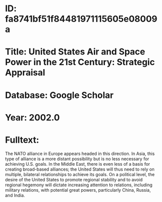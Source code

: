 # ID: fa8741bf51f84481971115605e08009a
# Title: United States Air and Space Power in the 21st Century: Strategic Appraisal
# Database: Google Scholar
# Year: 2002.0
# Fulltext:
The NATO alliance in Europe appears headed in this direction.
In Asia, this type of alliance is a more distant possibility but is no less necessary for achieving U.S. goals.
In the Middle East, there is even less of a basis for creating broad-based alliances; the United States will thus need to rely on multiple, bilateral relationships to achieve its goals.
On a political level, the desire of the United States to promote regional stability and to avoid regional hegemony will dictate increasing attention to relations, including military relations, with potential great powers, particularly China, Russia, and India.